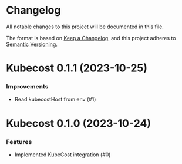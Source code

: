 # Changelog

All notable changes to this project will be documented in this file.

The format is based on [Keep a Changelog](https://keepachangelog.com/en/1.0.0/),
and this project adheres to [Semantic Versioning](https://semver.org/spec/v2.0.0.html).

<!-- towncrier release notes start -->

# Kubecost 0.1.1 (2023-10-25)

### Improvements

- Read kubecostHost from env (#1)


# Kubecost 0.1.0 (2023-10-24)

### Features

- Implemented KubeCost integration (#0)
